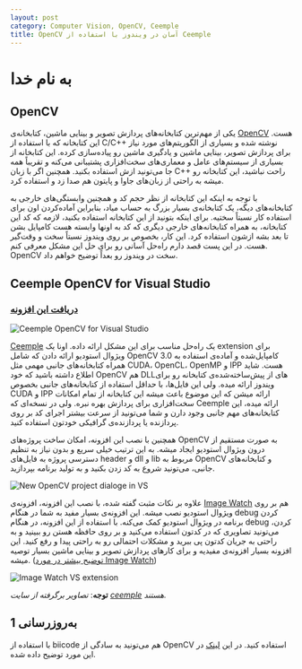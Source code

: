```yaml
---
layout: post
category: Computer Vision, OpenCV, Ceemple
title: OpenCV آسان در ویندوز با استفاده از Ceemple
---
```

به نام خدا
===========

## OpenCV

یکی از مهم‌ترین کتابخانه‌های پردازش تصویر و بینایی ماشین، کتابخانه‌ی [OpenCV](http://opencv.org) هست. این کتابخانه که با استفاده از C/C++ نوشته شده و بسیاری از الگوریتم‌های مورد نیاز برای پردازش تصویر، بینایی ماشین و یادگیری ماشین رو پیاده‌سازی کرده. این کتابخانه از بسیاری از سیستم‌های عامل و معماری‌های سخت‌افزاری پشتیبانی می‌کنه و تقریباً همه جا می‌تونید ازش استفاده بکنید. همچنین اگر با زبان C++ راحت نباشید، این کتابخانه رو میشه به راحتی از زبان‌های جاوا و پایتون هم صدا زد و استفاده کرد.

با توجه به اینکه این کتابخانه از نظر حجم کد و همچنین وابستگی‌های خارجی به کتابخانه‌های دیگه، یک کتابخانه‌ی بسیار بزرگ به حساب میاد، بنابراین آماده‌کردن اون برای استفاده کار نسبتاً سختیه. برای اینکه بتونید از این کتابخانه استفاده بکنید، لازمه که کد این کتابخانه، به همراه کتابخانه‌های خارجی دیگری که کد به اونها وابسته هست کامپایل بشن تا بعد بشه ازشون استفاده کرد. این کار، بخصوص بر روی ویندوز نسبتاً سخت و وقت‌گیر هست. در این پست قصد دارم راه‌حل آسانی رو برای حل این مشکل معرفی کنم. OpenCV سخت در ویندوز رو بعداً توضیح خواهم داد.


## Ceemple OpenCV for Visual Studio
### [دریافت این افزونه](http://www.ceemple.com/ceemple-opencv-visual-studio/)


![Ceemple OpenCV for Visual Studio](http://www.ceemple.com/wp-content/uploads/2015/01/Capture5-1024x555.png)

[Ceemple](http://ceemple.com) یک راه‌حل مناسب برای این مشکل ارائه داده. اونا یک extension برای ویژوال استودیو ارائه دادن که شامل OpenCV 3.0 کامپایل‌شده و آماده‌ی استفاده به همراه کتابخانه‌های جانبی مهمی مثل CUDA، OpenCL، OpenMP و IPP هست.
شاید اطلاع داشته باشید که خود OpenCV هم DLLهای از پیش‌ساخته‌شده‌ی کتابخانه رو برای ویندوز ارائه میده. ولی این فایل‌ها، با حداقل استفاده از کتابخانه‌های جانبی بخصوص CUDA و IPP ارائه میشن که این موضوع باعث میشه این کتابخانه از تمام امکانات سخت‌افزاری برای پردازش بهره نبره. ولی در نسخه‌ای که Ceemple ارائه میده، این کتابخانه‌های مهم جانبی وجود دارن و شما می‌تونید از سرعت بیشتر اجرای کد بر روی پردازنده‌ یا پردازنده‌ی گرافیکی خودتون استفاده کنید.

همچنین با نصب این افزونه، امکان ساخت پروژه‌های OpenCV به صورت مستقیم از درون ویژوال استودیو ایجاد میشه. به این ترتیب خیلی سریع و بدون نیاز به تنظیم دسترسی پروژه به فایل‌های header و dll و lib مربوط به OpenCV و کتابخانه‌های جانبی، می‌تونید شروع به کد زدن بکنید و به تولید برنامه بپردازید.

![New OpenCV project dialoge in VS](http://www.ceemple.com/wp-content/uploads/2015/01/Capture.png)

علاوه بر نکات مثبت گفته شده، با نصب این افزونه، افزونه‌ی [Image Watch](https://visualstudiogallery.msdn.microsoft.com/e682d542-7ef3-402c-b857-bbfba714f78d) هم بر روی ویژوال استودیو نصب میشه. این افزونه‌ی بسیار مفید به شما در هنگام debug کردن برنامه در ویژوال استودیو کمک می‌کنه. با استفاده از این افزونه، در هنگام debug کردن، می‌تونید تصاویری که در کدتون استفاده می‌کنید و بر روی حافظه هستن رو ببینید و به راحتی به جریان کدتون پی ببرید و مشکلات احتمالی رو به راحتی پیدا و رفع کنید. این افزونه بسیار افزونه‌ی مفیدیه و برای کارهای پردازش تصویر و بینایی ماشین بسیار توصیه میشه.
([توضیح بیشتر در مورد Image Watch](http://channel9.msdn.com/posts/Introducing-Image-Watch))

![Image Watch VS extension](http://www.ceemple.com/wp-content/uploads/2015/01/Capture7-1024x559.png)



__توجه__: _تصاویر برگرفته از سایت [ceemple](http://ceemple.com) هستند._

## به‌روزرسانی 1
با استفاده از biicode هم می‌تونید به سادگی از OpenCV استفاده کنید. در این
[لینک](http://docs.opencv.org/master/d3/d82/tutorial_biicode.html) در این مورد توضیح داده شده. 
